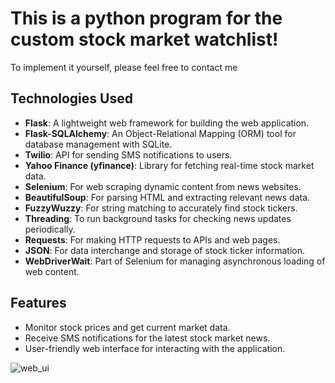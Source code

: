 # This is a python program for the custom stock market watchlist! 
To implement it yourself, please feel free to contact me

## Technologies Used


- **Flask**: A lightweight web framework for building the web application.
- **Flask-SQLAlchemy**: An Object-Relational Mapping (ORM) tool for database management with SQLite.
- **Twilio**: API for sending SMS notifications to users.
- **Yahoo Finance (yfinance)**: Library for fetching real-time stock market data.
- **Selenium**: For web scraping dynamic content from news websites.
- **BeautifulSoup**: For parsing HTML and extracting relevant news data.
- **FuzzyWuzzy**: For string matching to accurately find stock tickers.
- **Threading**: To run background tasks for checking news updates periodically.
- **Requests**: For making HTTP requests to APIs and web pages.
- **JSON**: For data interchange and storage of stock ticker information.
- **WebDriverWait**: Part of Selenium for managing asynchronous loading of web content.

## Features

- Monitor stock prices and get current market data.
- Receive SMS notifications for the latest stock market news.
- User-friendly web interface for interacting with the application.

![web_ui](https://github.com/user-attachments/assets/038090b8-55af-47b9-bbc9-c0bbba7a2abe)
